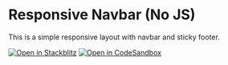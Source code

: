 # Responsive Navbar (No JS)

This is a simple responsive layout with navbar and sticky footer.

[![Open in Stackblitz](https://developer.stackblitz.com/img/open_in_stackblitz.svg)](https://stackblitz.com/github/nimser/boilerplate/tree/main/frontend/layout_navbar_and_sticky_footer/)
[![Open in CodeSandbox](https://assets.codesandbox.io/github/button-edit-lime.svg)](https://codesandbox.io/p/sandbox/github/nimser/boilerplate/tree/main/frontend/layout_navbar_and_sticky_footer/)
